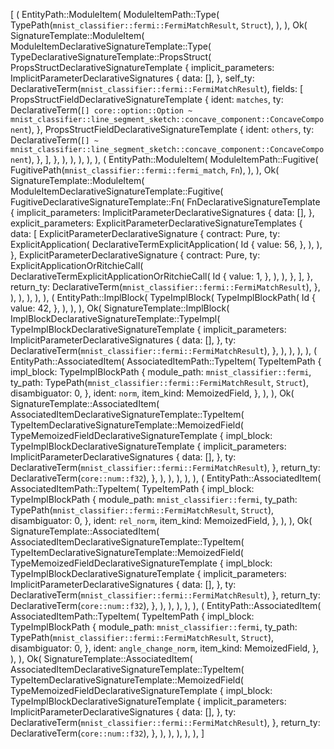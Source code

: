 [
    (
        EntityPath::ModuleItem(
            ModuleItemPath::Type(
                TypePath(`mnist_classifier::fermi::FermiMatchResult`, `Struct`),
            ),
        ),
        Ok(
            SignatureTemplate::ModuleItem(
                ModuleItemDeclarativeSignatureTemplate::Type(
                    TypeDeclarativeSignatureTemplate::PropsStruct(
                        PropsStructDeclarativeSignatureTemplate {
                            implicit_parameters: ImplicitParameterDeclarativeSignatures {
                                data: [],
                            },
                            self_ty: DeclarativeTerm(`mnist_classifier::fermi::FermiMatchResult`),
                            fields: [
                                PropsStructFieldDeclarativeSignatureTemplate {
                                    ident: `matches`,
                                    ty: DeclarativeTerm(`[] core::option::Option ~ mnist_classifier::line_segment_sketch::concave_component::ConcaveComponent`),
                                },
                                PropsStructFieldDeclarativeSignatureTemplate {
                                    ident: `others`,
                                    ty: DeclarativeTerm(`[] ~ mnist_classifier::line_segment_sketch::concave_component::ConcaveComponent`),
                                },
                            ],
                        },
                    ),
                ),
            ),
        ),
    ),
    (
        EntityPath::ModuleItem(
            ModuleItemPath::Fugitive(
                FugitivePath(`mnist_classifier::fermi::fermi_match`, `Fn`),
            ),
        ),
        Ok(
            SignatureTemplate::ModuleItem(
                ModuleItemDeclarativeSignatureTemplate::Fugitive(
                    FugitiveDeclarativeSignatureTemplate::Fn(
                        FnDeclarativeSignatureTemplate {
                            implicit_parameters: ImplicitParameterDeclarativeSignatures {
                                data: [],
                            },
                            explicit_parameters: ExplicitParameterDeclarativeSignatureTemplates {
                                data: [
                                    ExplicitParameterDeclarativeSignature {
                                        contract: Pure,
                                        ty: ExplicitApplication(
                                            DeclarativeTermExplicitApplication(
                                                Id {
                                                    value: 56,
                                                },
                                            ),
                                        ),
                                    },
                                    ExplicitParameterDeclarativeSignature {
                                        contract: Pure,
                                        ty: ExplicitApplicationOrRitchieCall(
                                            DeclarativeTermExplicitApplicationOrRitchieCall(
                                                Id {
                                                    value: 1,
                                                },
                                            ),
                                        ),
                                    },
                                ],
                            },
                            return_ty: DeclarativeTerm(`mnist_classifier::fermi::FermiMatchResult`),
                        },
                    ),
                ),
            ),
        ),
    ),
    (
        EntityPath::ImplBlock(
            TypeImplBlock(
                TypeImplBlockPath(
                    Id {
                        value: 42,
                    },
                ),
            ),
        ),
        Ok(
            SignatureTemplate::ImplBlock(
                ImplBlockDeclarativeSignatureTemplate::TypeImpl(
                    TypeImplBlockDeclarativeSignatureTemplate {
                        implicit_parameters: ImplicitParameterDeclarativeSignatures {
                            data: [],
                        },
                        ty: DeclarativeTerm(`mnist_classifier::fermi::FermiMatchResult`),
                    },
                ),
            ),
        ),
    ),
    (
        EntityPath::AssociatedItem(
            AssociatedItemPath::TypeItem(
                TypeItemPath {
                    impl_block: TypeImplBlockPath {
                        module_path: `mnist_classifier::fermi`,
                        ty_path: TypePath(`mnist_classifier::fermi::FermiMatchResult`, `Struct`),
                        disambiguator: 0,
                    },
                    ident: `norm`,
                    item_kind: MemoizedField,
                },
            ),
        ),
        Ok(
            SignatureTemplate::AssociatedItem(
                AssociatedItemDeclarativeSignatureTemplate::TypeItem(
                    TypeItemDeclarativeSignatureTemplate::MemoizedField(
                        TypeMemoizedFieldDeclarativeSignatureTemplate {
                            impl_block: TypeImplBlockDeclarativeSignatureTemplate {
                                implicit_parameters: ImplicitParameterDeclarativeSignatures {
                                    data: [],
                                },
                                ty: DeclarativeTerm(`mnist_classifier::fermi::FermiMatchResult`),
                            },
                            return_ty: DeclarativeTerm(`core::num::f32`),
                        },
                    ),
                ),
            ),
        ),
    ),
    (
        EntityPath::AssociatedItem(
            AssociatedItemPath::TypeItem(
                TypeItemPath {
                    impl_block: TypeImplBlockPath {
                        module_path: `mnist_classifier::fermi`,
                        ty_path: TypePath(`mnist_classifier::fermi::FermiMatchResult`, `Struct`),
                        disambiguator: 0,
                    },
                    ident: `rel_norm`,
                    item_kind: MemoizedField,
                },
            ),
        ),
        Ok(
            SignatureTemplate::AssociatedItem(
                AssociatedItemDeclarativeSignatureTemplate::TypeItem(
                    TypeItemDeclarativeSignatureTemplate::MemoizedField(
                        TypeMemoizedFieldDeclarativeSignatureTemplate {
                            impl_block: TypeImplBlockDeclarativeSignatureTemplate {
                                implicit_parameters: ImplicitParameterDeclarativeSignatures {
                                    data: [],
                                },
                                ty: DeclarativeTerm(`mnist_classifier::fermi::FermiMatchResult`),
                            },
                            return_ty: DeclarativeTerm(`core::num::f32`),
                        },
                    ),
                ),
            ),
        ),
    ),
    (
        EntityPath::AssociatedItem(
            AssociatedItemPath::TypeItem(
                TypeItemPath {
                    impl_block: TypeImplBlockPath {
                        module_path: `mnist_classifier::fermi`,
                        ty_path: TypePath(`mnist_classifier::fermi::FermiMatchResult`, `Struct`),
                        disambiguator: 0,
                    },
                    ident: `angle_change_norm`,
                    item_kind: MemoizedField,
                },
            ),
        ),
        Ok(
            SignatureTemplate::AssociatedItem(
                AssociatedItemDeclarativeSignatureTemplate::TypeItem(
                    TypeItemDeclarativeSignatureTemplate::MemoizedField(
                        TypeMemoizedFieldDeclarativeSignatureTemplate {
                            impl_block: TypeImplBlockDeclarativeSignatureTemplate {
                                implicit_parameters: ImplicitParameterDeclarativeSignatures {
                                    data: [],
                                },
                                ty: DeclarativeTerm(`mnist_classifier::fermi::FermiMatchResult`),
                            },
                            return_ty: DeclarativeTerm(`core::num::f32`),
                        },
                    ),
                ),
            ),
        ),
    ),
]